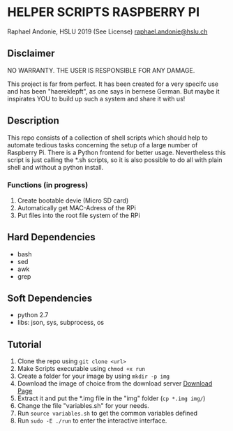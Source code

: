 # HELPER SCRIPTS RASPBERRY PI
Raphael Andonie, HSLU 2019 (See License)
<raphael.andonie@hslu.ch>

## Disclaimer
NO WARRANTY. THE USER IS RESPONSIBLE FOR ANY DAMAGE.

This project is far from perfect. It has been created for a very specifc use and has been "haereklepft", as one says in bernese German.
But maybe it inspirates YOU to build up such a system and share it with us!

## Description
This repo consists of a collection of shell scripts which should help to automate tedious tasks concerning the setup of a large number of Raspberry Pi.
There is a Python frontend for better usage. Nevertheless this script is just calling the *.sh scripts, so it is also possible to do all with plain shell and without a python install.

### Functions (in progress)
1. Create bootable devie (Micro SD card)
2. Automatically get MAC-Adress of the RPi
3. Put files into the root file system of the RPi

## Hard Dependencies
- bash
- sed
- awk
- grep

## Soft Dependencies
- python 2.7
- libs: json, sys, subprocess, os

## Tutorial
1. Clone the repo using `git clone <url>`
2. Make Scripts executable using `chmod +x run`
3. Create a folder for your image by using `mkdir -p img`
4. Download the image of choice from the download server [Download Page](https://www.raspberrypi.org/downloads/)
5. Extract it and put the *.img file in the "img" folder (`cp *.img img/`)
6. Change the file "variables.sh" for your needs.
7. Run `source variables.sh` to get the common variables defined
8. Run `sudo -E ./run` to enter the interactive interface.
